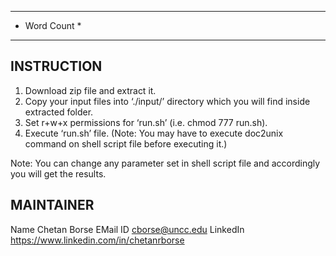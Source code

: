 ****************
*  Word Count  *
****************

INSTRUCTION
-----------
1. Download zip file and extract it.
2. Copy your input files into ‘./input/’ directory which you will find 
   inside extracted folder.
3. Set r+w+x permissions for ‘run.sh’ (i.e. chmod 777 run.sh).
4. Execute ‘run.sh’ file. (Note: You may have to execute doc2unix command 
   on shell script file before executing it.)

Note: You can change any parameter set in shell script file and accordingly 
      you will get the results.


MAINTAINER
----------
Name        Chetan Borse
EMail ID    cborse@uncc.edu
LinkedIn    https://www.linkedin.com/in/chetanrborse

